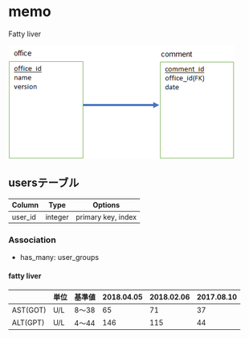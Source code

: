 # memo
Fatty liver

![readme](readme.png "readme")

## usersテーブル
|Column|Type|Options|
|-------|----|-------|
user_id|integer|primary key, index

### Association
- has_many: user_groups

#### fatty liver
|  |単位|基準値|2018.04.05|2018.02.06|2017.08.10|
|--|----|------|----------|----------|----------|
AST(GOT)|U/L|8～38|65|71|37
ALT(GPT)|U/L|4～44|146|115|44

